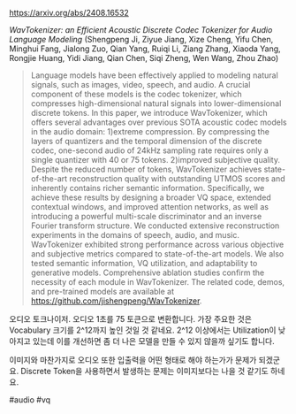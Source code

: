 https://arxiv.org/abs/2408.16532

*WavTokenizer: an Efficient Acoustic Discrete Codec Tokenizer for Audio Language Modeling* (Shengpeng Ji, Ziyue Jiang, Xize Cheng, Yifu Chen, Minghui Fang, Jialong Zuo, Qian Yang, Ruiqi Li, Ziang Zhang, Xiaoda Yang, Rongjie Huang, Yidi Jiang, Qian Chen, Siqi Zheng, Wen Wang, Zhou Zhao)

> Language models have been effectively applied to modeling natural signals, such as images, video, speech, and audio. A crucial component of these models is the codec tokenizer, which compresses high-dimensional natural signals into lower-dimensional discrete tokens. In this paper, we introduce WavTokenizer, which offers several advantages over previous SOTA acoustic codec models in the audio domain: 1)extreme compression. By compressing the layers of quantizers and the temporal dimension of the discrete codec, one-second audio of 24kHz sampling rate requires only a single quantizer with 40 or 75 tokens. 2)improved subjective quality. Despite the reduced number of tokens, WavTokenizer achieves state-of-the-art reconstruction quality with outstanding UTMOS scores and inherently contains richer semantic information. Specifically, we achieve these results by designing a broader VQ space, extended contextual windows, and improved attention networks, as well as introducing a powerful multi-scale discriminator and an inverse Fourier transform structure. We conducted extensive reconstruction experiments in the domains of speech, audio, and music. WavTokenizer exhibited strong performance across various objective and subjective metrics compared to state-of-the-art models. We also tested semantic information, VQ utilization, and adaptability to generative models. Comprehensive ablation studies confirm the necessity of each module in WavTokenizer. The related code, demos, and pre-trained models are available at https://github.com/jishengpeng/WavTokenizer.

오디오 토크나이저. 오디오 1초를 75 토큰으로 변환합니다. 가장 주요한 것은 Vocabulary 크기를 2^12까지 높인 것일 것 같네요. 2^12 이상에서는 Utilization이 낮아지고 있는데 이를 개선하면 좀 더 나은 모델을 만들 수 있지 않을까 싶기도 합니다.

이미지와 마찬가지로 오디오 또한 입출력을 어떤 형태로 해야 하는가가 문제가 되겠군요. Discrete Token을 사용하면서 발생하는 문제는 이미지보다는 나을 것 같기도 하네요.

#audio #vq 